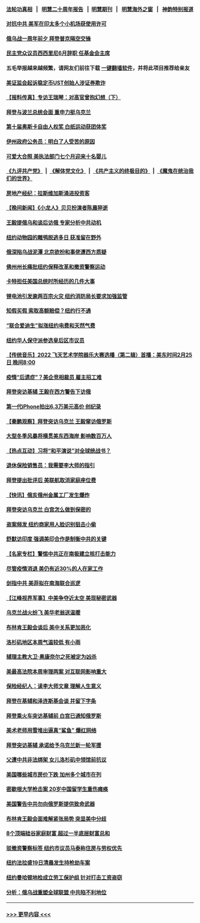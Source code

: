 #### [法轮功真相](https://github.com/gfw-breaker/truth/blob/master/README.md?t=0) &nbsp;&nbsp;|&nbsp;&nbsp; [明慧二十周年报告](https://github.com/gfw-breaker/mh-reports/blob/master/README.md?t=0) &nbsp;&nbsp;|&nbsp;&nbsp;[明慧期刊](https://github.com/gfw-breaker/mh-qikan) &nbsp;&nbsp;|&nbsp;&nbsp; [明慧海外之窗](https://github.com/gfw-breaker/mh-news/blob/master/README.md?t=0) &nbsp;&nbsp;|&nbsp;&nbsp; [神韵特别报道](https://github.com/gfw-breaker/mh-news/blob/master/shenyun.md?t=0)
#### [对抗中共 美军在印太多个小机场获使用许可](../pages/nsc412/n13934892.md?t=02220343) 
#### [俄乌战一周年前夕 拜登普京隔空交锋](../pages/nsc412/n13934895.md?t=02220343) 
#### [民主党众议员西西里尼6月辞职 任基金会主席](../pages/nsc412/n13934863.md?t=02220343) 
#### 五毛举报越来越频繁，请网友们前往下载 [一键翻墙软件](https://github.com/gfw-breaker/ssr-accounts)，并将此项目推荐给亲友
#### [美证监会起诉稳定币UST创始人涉证券欺诈](../pages/nsc412/n13934537.md?t=02220343) 
#### [【报料传真】专访王瑞琴：对高官曾抱幻想（下）](../pages/nsc412/n13932987.md?t=02220343) 
#### [拜登与波兰总统会面 重申力挺乌克兰](../pages/nsc412/n13934815.md?t=02220343) 
#### [第十届奥斯卡自由人权奖 白纸运动获团体奖](../pages/nsc412/n13934490.md?t=02220343) 
#### [伊州政府公务员：明白了人受苦的原因](../pages/nsc412/n13934333.md?t=02220343) 
#### [可爱大合照 美执法部门七个月迎来十名婴儿](../pages/nsc412/n13934612.md?t=02220343) 
#### [《九评共产党》](https://github.com/begood0513/9ping.md/blob/master/README.md) &nbsp;|&nbsp; [《解体党文化》](../../../../jtdwh.md/blob/master/README.md)  &nbsp;|&nbsp; [《共产主义的终极目的》](../../../../gczydzjmd.md/blob/master/README.md) &nbsp;|&nbsp; [《魔鬼在统治我们的世界》](../../../../mgztzwmdsj.md/blob/master/README.md) 
#### [房地产经纪：拉斯维加斯涌进投资客](../pages/nsc412/n13934665.md?t=02220343) 
#### [【晚间新闻】《小龙人》贝贝扮演者陈晨猝逝](../pages/nsc412/n13934667.md?t=02220343) 
#### [王毅提俄乌和谈后访俄 专家分析中共动机](../pages/nsc412/n13934301.md?t=02220343) 
#### [纽约动物园的雕鸮脱逃多日 获准留在野外](../pages/nsc412/n13934480.md?t=02220343) 
#### [俄深陷乌战泥潭 北京欲扮和事佬遭西方质疑](../pages/nsc412/n13934567.md?t=02220343) 
#### [佛州州长痛批纽约保释改革和撤资警察运动](../pages/nsc412/n13934531.md?t=02220343) 
#### [卡特担任美国总统时所经历的几件大事](../pages/nsc412/n13934436.md?t=02220343) 
#### [锂电池引发逾两百宗火灾  纽约消防局长要求加强监管](../pages/nsc412/n13934538.md?t=02220343) 
#### [知假买假 索取高额赔偿？纽约行不通](../pages/nsc412/n13934517.md?t=02220343) 
#### [“联合爱迪生”拟涨纽约电费和天然气费](../pages/nsc412/n13934535.md?t=02220343) 
#### [纽约华人保守派参选皇后区市议员](../pages/nsc412/n13934542.md?t=02220343) 
#### [【传统音乐】2022 飞天艺术学院器乐大赛选播（第二辑）首播：美东时间2月25日 晚间8:00](../pages/nsc412/n13934258.md?t=02220343) 
#### [疫情“后遗症”？美企竞相裁员 雇主招工难](../pages/nsc412/n13934405.md?t=02220343) 
#### [拜登突访基辅 王毅在西方警告下访俄](../pages/nsc412/n13934276.md?t=02220343) 
#### [第一代iPhone拍出6.3万美元高价 创纪录](../pages/nsc412/n13934377.md?t=02220343) 
#### [【秦鹏观察】拜登突访乌克兰 王毅窜访俄罗斯](../pages/nsc412/n13934371.md?t=02220343) 
#### [大型冬季风暴将横贯美东西海岸 影响数百万人](../pages/nsc412/n13934402.md?t=02220343) 
#### [【热点互动】习将“和平演说”对全球统战书？](../pages/nsc412/n13934381.md?t=02220343) 
#### [退休保险销售员：我需要李大师的指引](../pages/nsc412/n13934358.md?t=02220343) 
#### [拜登提出批评后 美联航取消家庭座位费](../pages/nsc412/n13934340.md?t=02220343) 
#### [【快讯】俄亥俄州金属工厂发生爆炸](../pages/nsc412/n13934352.md?t=02220343) 
#### [拜登突访乌克兰 白宫怎么做到保密的](../pages/nsc412/n13934354.md?t=02220343) 
#### [盗案频发 纽约商家用人脸识别狙击小偷](../pages/nsc412/n13933789.md?t=02220343) 
#### [舒默访印度 强调美印合作是制衡中共的关键](../pages/nsc412/n13934235.md?t=02220343) 
#### [【名家专栏】警惕中共正在南极建立核打击能力](../pages/nsc412/n13934119.md?t=02220343) 
#### [尽管疫情消退 美仍有近30%的人在家工作](../pages/nsc412/n13934302.md?t=02220343) 
#### [剑指中共 美菲拟在南海联合巡逻](../pages/nsc412/n13934292.md?t=02220343) 
#### [【江峰视界军事】中美争夺近太空 美现秘密武器](../pages/nsc412/n13934322.md?t=02220343) 
#### [乌克兰战火纷飞 美华老翁送温暖](../pages/nsc412/n13934334.md?t=02220343) 
#### [布林肯王毅会谈后 美中关系更加恶化](../pages/nsc412/n13934286.md?t=02220343) 
#### [洛杉矶地区本周气温较低 有小雨](../pages/nsc412/n13934330.md?t=02220343) 
#### [辅理主教大卫‧奥康奈尔之死被定为凶杀](../pages/nsc412/n13934315.md?t=02220343) 
#### [美最高法院本周审理两案 对互联网影响重大](../pages/nsc412/n13934247.md?t=02220343) 
#### [保险经纪人：读李大师文章 理解人生意义](../pages/nsc412/n13933564.md?t=02220343) 
#### [拜登在基辅和泽连斯基会谈 并留下字条](../pages/nsc412/n13934265.md?t=02220343) 
#### [拜登乘火车突访基辅前 白宫已通知俄罗斯](../pages/nsc412/n13934251.md?t=02220343) 
#### [美术老师用雪堆出逼真“鲨鱼” 爆红网络](../pages/nsc412/n13933854.md?t=02220343) 
#### [拜登突访基辅 承诺给予乌克兰新一轮军援](../pages/nsc412/n13934017.md?t=02220343) 
#### [父遭中共非法绑架 女儿洛杉矶中领馆前抗议](../pages/nsc412/n13933807.md?t=02220343) 
#### [美国哪些城市房价下跌 加州多个城市在列](../pages/nsc412/n13933691.md?t=02220343) 
#### [密歇根大学枪击案 20岁中国留学生重伤瘫痪](../pages/nsc412/n13933866.md?t=02220343) 
#### [美国警告中共勿向俄罗斯提供致命武器](../pages/nsc412/n13933562.md?t=02220343) 
#### [布林肯王毅会面难解紧张局势 突显美中分歧](../pages/nsc412/n13933810.md?t=02220343) 
#### [8个顶端硅谷家庭财富 超过一半底层财富总和](../pages/nsc412/n13933828.md?t=02220343) 
#### [驳撤资警察标签 纽约市议员马泰称住房与劳权优先](../pages/nsc412/n13933793.md?t=02220343) 
#### [纽约法拉盛19日清晨发生持枪劫车案](../pages/nsc412/n13933791.md?t=02220343) 
#### [纽约曼哈顿地检成立劳工保护组 针对打击工资盗窃](../pages/nsc412/n13933800.md?t=02220343) 
#### [分析：俄乌战重塑全球联盟 中共陷不利地位](../pages/nsc412/n13933636.md?t=02220343) 

----
#### [ >>> 更早内容 <<< ](../indexes/nsc412-earlier.md)

